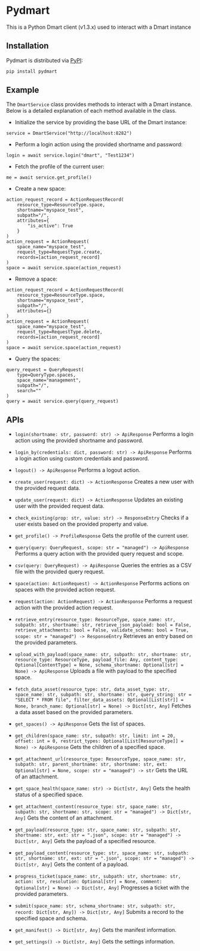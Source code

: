# Pydmart

This is a Python Dmart client (v1.3.x) used to interact with a Dmart instance


## Installation

Pydmart is distributed via [PyPI](https://pypi.org/project/pydmart/):

```bash
pip install pydmart
```

## Example

The `DmartService` class provides methods to interact with a Dmart instance. Below is a detailed explanation of each method available in the class.

* Initialize the service by providing the base URL of the Dmart instance:
```
service = DmartService("http://localhost:8282")
```

* Perform a login action using the provided shortname and password:
```
login = await service.login("dmart", "Test1234")
```

* Fetch the profile of the current user:
```
me = await service.get_profile()
```

* Create a new space:
```
action_request_record = ActionRequestRecord(
    resource_type=ResourceType.space,
    shortname="myspace_test",
    subpath="/",
    attributes={
        "is_active": True
    }
)
action_request = ActionRequest(
    space_name="myspace_test",
    request_type=RequestType.create,
    records=[action_request_record]
)
space = await service.space(action_request)
```

* Remove a space:
```
action_request_record = ActionRequestRecord(
    resource_type=ResourceType.space,
    shortname="myspace_test",
    subpath="/",
    attributes={}
)
action_request = ActionRequest(
    space_name="myspace_test",
    request_type=RequestType.delete,
    records=[action_request_record]
)
space = await service.space(action_request)
```

* Query the spaces:
```
query_request = QueryRequest(
    type=QueryType.spaces,
    space_name="management",
    subpath="/",
    search=""
)
query = await service.query(query_request)
```

## APIs

* `login(shortname: str, password: str) -> ApiResponse`
Performs a login action using the provided shortname and password.

* `login_by(credentials: dict, password: str) -> ApiResponse`
Performs a login action using custom credentials and password.

* `logout() -> ApiResponse`
Performs a logout action.

* `create_user(request: dict) -> ActionResponse`
Creates a new user with the provided request data.

* `update_user(request: dict) -> ActionResponse`
Updates an existing user with the provided request data.

* `check_existing(prop: str, value: str) -> ResponseEntry`
Checks if a user exists based on the provided property and value.

* `get_profile() -> ProfileResponse`
Gets the profile of the current user.

* `query(query: QueryRequest, scope: str = "managed") -> ApiResponse`
Performs a query action with the provided query request and scope.

* `csv(query: QueryRequest) -> ApiResponse`
Queries the entries as a CSV file with the provided query request.

* `space(action: ActionRequest) -> ActionResponse`
Performs actions on spaces with the provided action request.

* `request(action: ActionRequest) -> ActionResponse`
Performs a request action with the provided action request.

* `retrieve_entry(resource_type: ResourceType, space_name: str, subpath: str, shortname: str, retrieve_json_payload: bool = False, retrieve_attachments: bool = False, validate_schema: bool = True, scope: str = "managed") -> ResponseEntry`
Retrieves an entry based on the provided parameters.

* `upload_with_payload(space_name: str, subpath: str, shortname: str, resource_type: ResourceType, payload_file: Any, content_type: Optional[ContentType] = None, schema_shortname: Optional[str] = None) -> ApiResponse`
Uploads a file with payload to the specified space.

* `fetch_data_asset(resource_type: str, data_asset_type: str, space_name: str, subpath: str, shortname: str, query_string: str = "SELECT * FROM file", filter_data_assets: Optional[List[str]] = None, branch_name: Optional[str] = None) -> Dict[str, Any]`
Fetches a data asset based on the provided parameters.

* `get_spaces() -> ApiResponse`
Gets the list of spaces.

* `get_children(space_name: str, subpath: str, limit: int = 20, offset: int = 0, restrict_types: Optional[List[ResourceType]] = None) -> ApiResponse`
Gets the children of a specified space.

* `get_attachment_url(resource_type: ResourceType, space_name: str, subpath: str, parent_shortname: str, shortname: str, ext: Optional[str] = None, scope: str = "managed") -> str`
Gets the URL of an attachment.

* `get_space_health(space_name: str) -> Dict[str, Any]`
Gets the health status of a specified space.

* `get_attachment_content(resource_type: str, space_name: str, subpath: str, shortname: str, scope: str = "managed") -> Dict[str, Any]`
Gets the content of an attachment.

* `get_payload(resource_type: str, space_name: str, subpath: str, shortname: str, ext: str = ".json", scope: str = "managed") -> Dict[str, Any]`
Gets the payload of a specified resource.

* `get_payload_content(resource_type: str, space_name: str, subpath: str, shortname: str, ext: str = ".json", scope: str = "managed") -> Dict[str, Any]`
Gets the content of a payload.

* `progress_ticket(space_name: str, subpath: str, shortname: str, action: str, resolution: Optional[str] = None, comment: Optional[str] = None) -> Dict[str, Any]`
Progresses a ticket with the provided parameters.

* `submit(space_name: str, schema_shortname: str, subpath: str, record: Dict[str, Any]) -> Dict[str, Any]`
Submits a record to the specified space and schema.

* `get_manifest() -> Dict[str, Any]`
Gets the manifest information.

* `get_settings() -> Dict[str, Any]`
Gets the settings information.
